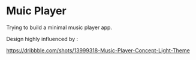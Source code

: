 # Muic Player

Trying to build a minimal music player app.

Design highly influenced by : 

https://dribbble.com/shots/13999318-Music-Player-Concept-Light-Theme
